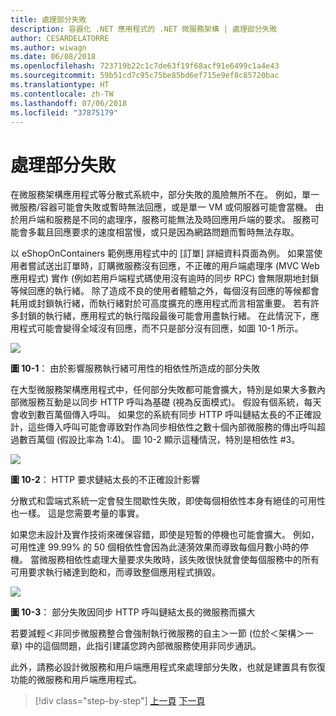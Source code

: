 ```yaml
---
title: 處理部分失敗
description: 容器化 .NET 應用程式的 .NET 微服務架構 | 處理部分失敗
author: CESARDELATORRE
ms.author: wiwagn
ms.date: 06/08/2018
ms.openlocfilehash: 723719b22c1c7de63f19f68acf91e6499c1a4e43
ms.sourcegitcommit: 59b51cd7c95c75be85bd6ef715e9ef8c85720bac
ms.translationtype: HT
ms.contentlocale: zh-TW
ms.lasthandoff: 07/06/2018
ms.locfileid: "37875179"
---
```

# <a name="handling-partial-failure"></a>處理部分失敗

在微服務架構應用程式等分散式系統中，部分失敗的風險無所不在。 例如，單一微服務/容器可能會失敗或暫時無法回應，或是單一 VM 或伺服器可能會當機。 由於用戶端和服務是不同的處理序，服務可能無法及時回應用戶端的要求。 服務可能會多載且回應要求的速度相當慢，或只是因為網路問題而暫時無法存取。

以 eShopOnContainers 範例應用程式中的 [訂單] 詳細資料頁面為例。 如果當使用者嘗試送出訂單時，訂購微服務沒有回應，不正確的用戶端處理序 (MVC Web 應用程式) 實作 (例如若用戶端程式碼使用沒有逾時的同步 RPC) 會無限期地封鎖等候回應的執行緒。 除了造成不良的使用者體驗之外，每個沒有回應的等候都會耗用或封鎖執行緒，而執行緒對於可高度擴充的應用程式而言相當重要。 若有許多封鎖的執行緒，應用程式的執行階段最後可能會用盡執行緒。 在此情況下，應用程式可能會變得全域沒有回應，而不只是部分沒有回應，如圖 10-1 所示。

![](./media/image1.png)

**圖 10-1**： 由於影響服務執行緒可用性的相依性所造成的部分失敗

在大型微服務架構應用程式中，任何部分失敗都可能會擴大，特別是如果大多數內部微服務互動是以同步 HTTP 呼叫為基礎 (視為反面模式)。 假設有個系統，每天會收到數百萬個傳入呼叫。 如果您的系統有同步 HTTP 呼叫鏈結太長的不正確設計，這些傳入呼叫可能會導致對作為同步相依性之數十個內部微服務的傳出呼叫超過數百萬個 (假設比率為 1:4)。 圖 10-2 顯示這種情況，特別是相依性 \#3。

![](./media/image2.png)

**圖 10-2**： HTTP 要求鏈結太長的不正確設計影響

分散式和雲端式系統一定會發生間歇性失敗，即使每個相依性本身有絕佳的可用性也一樣。 這是您需要考量的事實。

如果您未設計及實作技術來確保容錯，即使是短暫的停機也可能會擴大。 例如，可用性達 99.99% 的 50 個相依性會因為此漣漪效果而導致每個月數小時的停機。 當微服務相依性處理大量要求失敗時，該失敗很快就會使每個服務中的所有可用要求執行緒達到飽和，而導致整個應用程式損毀。

![](./media/image3.png)

**圖 10-3**： 部分失敗因同步 HTTP 呼叫鏈結太長的微服務而擴大

若要減輕＜非同步微服務整合會強制執行微服務的自主＞一節 (位於＜架構＞一章) 中的這個問題，此指引建議您跨內部微服務使用非同步通訊。 

此外，請務必設計微服務和用戶端應用程式來處理部分失敗，也就是建置具有恢復功能的微服務和用戶端應用程式。


>[!div class="step-by-step"]
[上一頁](index.md)
[下一頁](partial-failure-strategies.md)
